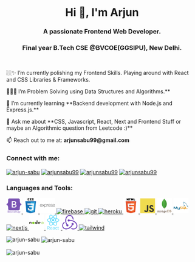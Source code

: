<h1 align="center">Hi 👋, I'm Arjun</h1>
<h3 align="center">A passionate Frontend Web Developer.</h3>
<h3 align="center">Final year B.Tech CSE @BVCOE(GGSIPU), New Delhi.</h3>
<br>
<!-- <img align="right" alt="Coding" width="400" src="https://miro.medium.com/max/1400/1*wNGxHlTCsH9zU90WDouoDQ.gif" -->



<p>🏼‍✨ I’m currently polishing my Frontend Skills. Playing around with React and CSS Libraries & Frameworks.</p>

<p>🧑🏼‍💻 I’m Problem Solving using Data Structures and Algorithms.**</p>

<p>🌱 I’m currently learning **Backend development with Node.js and Express.js.**</p>

<p>💬 Ask me about **CSS, Javascript, React, Next and Frontend Stuff or maybe an Algorithmic question from Leetcode :)**</p>

<p>📫 Reach out to me at: <b>arjunsabu99@gmail.com</b></p>

<h3 align="left">Connect with me:</h3>
<p align="left">
<a href="https://linkedin.com/in/arjun-sabu-9794661a2" target="blank"><img align="center" src="https://raw.githubusercontent.com/rahuldkjain/github-profile-readme-generator/master/src/images/icons/Social/linked-in-alt.svg" alt="arjun-sabu" height="30" width="40" /></a>
<a href="https://www.hackerrank.com/arjunsabu99" target="blank"><img align="center" src="https://raw.githubusercontent.com/rahuldkjain/github-profile-readme-generator/master/src/images/icons/Social/hackerrank.svg" alt="arjunsabu99" height="30" width="40" /></a>
<a href="https://www.leetcode.com/arjunsabu99" target="blank"><img align="center" src="https://raw.githubusercontent.com/rahuldkjain/github-profile-readme-generator/master/src/images/icons/Social/leet-code.svg" alt="arjunsabu99" height="30" width="40" /></a>
<a href="https://auth.geeksforgeeks.org/user/arjunsabu99" target="blank"><img align="center" src="https://raw.githubusercontent.com/rahuldkjain/github-profile-readme-generator/master/src/images/icons/Social/geeks-for-geeks.svg" alt="arjunsabu99" height="30" width="40" /></a>
</p>

<h3 align="left">Languages and Tools:</h3>
<p align="left"> <a href="https://getbootstrap.com" target="_blank" rel="noreferrer"> <img src="https://raw.githubusercontent.com/devicons/devicon/master/icons/bootstrap/bootstrap-plain-wordmark.svg" alt="bootstrap" width="40" height="40"/> </a> <a href="https://www.w3schools.com/css/" target="_blank" rel="noreferrer"> <img src="https://raw.githubusercontent.com/devicons/devicon/master/icons/css3/css3-original-wordmark.svg" alt="css3" width="40" height="40"/> </a> <a href="https://expressjs.com" target="_blank" rel="noreferrer"> <img src="https://raw.githubusercontent.com/devicons/devicon/master/icons/express/express-original-wordmark.svg" alt="express" width="40" height="40"/> </a> <a href="https://firebase.google.com/" target="_blank" rel="noreferrer"> <img src="https://www.vectorlogo.zone/logos/firebase/firebase-icon.svg" alt="firebase" width="40" height="40"/> </a> <a href="https://git-scm.com/" target="_blank" rel="noreferrer"> <img src="https://www.vectorlogo.zone/logos/git-scm/git-scm-icon.svg" alt="git" width="40" height="40"/> </a> <a href="https://heroku.com" target="_blank" rel="noreferrer"> <img src="https://www.vectorlogo.zone/logos/heroku/heroku-icon.svg" alt="heroku" width="40" height="40"/> </a> <a href="https://www.w3.org/html/" target="_blank" rel="noreferrer"> <img src="https://raw.githubusercontent.com/devicons/devicon/master/icons/html5/html5-original-wordmark.svg" alt="html5" width="40" height="40"/> </a> <a href="https://developer.mozilla.org/en-US/docs/Web/JavaScript" target="_blank" rel="noreferrer"> <img src="https://raw.githubusercontent.com/devicons/devicon/master/icons/javascript/javascript-original.svg" alt="javascript" width="40" height="40"/> </a> <a href="https://www.mongodb.com/" target="_blank" rel="noreferrer"> <img src="https://raw.githubusercontent.com/devicons/devicon/master/icons/mongodb/mongodb-original-wordmark.svg" alt="mongodb" width="40" height="40"/> </a> <a href="https://www.mysql.com/" target="_blank" rel="noreferrer"> <img src="https://raw.githubusercontent.com/devicons/devicon/master/icons/mysql/mysql-original-wordmark.svg" alt="mysql" width="40" height="40"/> </a> <a href="https://nextjs.org/" target="_blank" rel="noreferrer"> <img src="https://cdn.worldvectorlogo.com/logos/nextjs-2.svg" alt="nextjs" width="40" height="40"/> </a> <a href="https://nodejs.org" target="_blank" rel="noreferrer"> <img src="https://raw.githubusercontent.com/devicons/devicon/master/icons/nodejs/nodejs-original-wordmark.svg" alt="nodejs" width="40" height="40"/> </a> <a href="https://reactjs.org/" target="_blank" rel="noreferrer"> <img src="https://raw.githubusercontent.com/devicons/devicon/master/icons/react/react-original-wordmark.svg" alt="react" width="40" height="40"/> </a> <a href="https://redux.js.org" target="_blank" rel="noreferrer"> <img src="https://raw.githubusercontent.com/devicons/devicon/master/icons/redux/redux-original.svg" alt="redux" width="40" height="40"/> </a> <a href="https://tailwindcss.com/" target="_blank" rel="noreferrer"> <img src="https://www.vectorlogo.zone/logos/tailwindcss/tailwindcss-icon.svg" alt="tailwind" width="40" height="40"/> </a> </p>

<p><img align="left" src="https://github-readme-stats.vercel.app/api/top-langs?username=arjun-sabu&show_icons=true&locale=en&layout=compact" alt="arjun-sabu" /></p>

<p>&nbsp;<img align="center" src="https://github-readme-stats.vercel.app/api?username=arjun-sabu&show_icons=true&locale=en" alt="arjun-sabu" /></p>

<p><img align="center" src="https://github-readme-streak-stats.herokuapp.com/?user=arjun-sabu&" alt="arjun-sabu" /></p>
